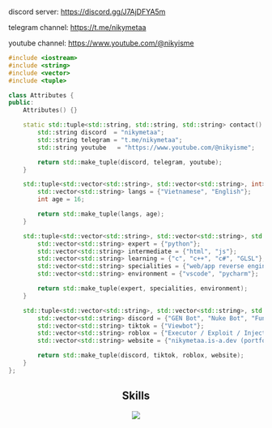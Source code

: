 discord server: https://discord.gg/J7AjDFYA5m

telegram channel: https://t.me/nikymetaa

youtube channel: https://www.youtube.com/@nikyisme

```c++
#include <iostream>
#include <string>
#include <vector>
#include <tuple>

class Attributes {
public:
    Attributes() {}

    static std::tuple<std::string, std::string, std::string> contact() {
        std::string discord  = "nikymetaa";
        std::string telegram = "t.me/nikymetaa";
        std::string youtube   = "https://www.youtube.com/@nikyisme";

        return std::make_tuple(discord, telegram, youtube);
    }

    std::tuple<std::vector<std::string>, std::vector<std::string>, int> life() {
        std::vector<std::string> langs = {"Vietnamese", "English"};
        int age = 16;

        return std::make_tuple(langs, age);
    }

    std::tuple<std::vector<std::string>, std::vector<std::string>, std::vector<std::string>> coding() {
        std::vector<std::string> expert = {"python"};
        std::vector<std::string> intermediate = {"html", "js"};
        std::vector<std::string> learning = {"c", "c++", "c#", "GLSL"};
        std::vector<std::string> specialities = {"web/app reverse engineering", "fast learner", "skidding"};
        std::vector<std::string> environment = {"vscode", "pycharm"};

        return std::make_tuple(expert, specialities, environment);
    }

    std::tuple<std::vector<std::string>, std::vector<std::string>, std::vector<std::string>, std::vector<std::string>, std::vector<std::string>> projects() {
        std::vector<std::string> discord = {"GEN Bot", "Nuke Bot", "Fun Casino Bot"};
        std::vector<std::string> tiktok = {"Viewbot"};
        std::vector<std::string> roblox = {"Executor / Exploit / Injector"};
        std::vector<std::string> website = {"nikymetaa.is-a.dev (portfolio)", "nikywelcome.is-a.dev (python IDE)"};

        return std::make_tuple(discord, tiktok, roblox, website);
    }
};
```
<h2 align="center">Skills </h2>

<p align="center">
  <a href="https://skillicons.dev">
    <img src="https://skillicons.dev/icons?i=python,vscode,pycharm,c,js,html" />
  </a>
</p>

<p href="https://discord.gg/J7AjDFYA5m" align="center">
    <img alt="" src=https://github-readme-stats.vercel.app/api?username=nikyy2&show_icons=true&theme=tokyonight>
</p>


